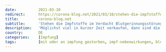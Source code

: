 ```yaml
---
date:          2021-03-10
redirect:      https://corona-blog.net/2021/03/10/stehen-die-impfstoffe-im-verdacht-blutgerinnungsstoerungen-auszuloesen/
title:         corona-blog.net
subtitle:      'Stehen die Impfstoffe im Verdacht Blutgerinnungsstörungen auszulösen?'
description:   'Möglichst viel in kurzer Zeit verkaufen, dann sind die Milliarden verdient, bevor das Ausmaß des Schadens offensichtlich wird.'
country:       DE
categories:    [Impfung]
tags:          [mit oder an impfung gestorben, impf-nebenwirkungen, blutgerinnungsstörungen]
---
```

